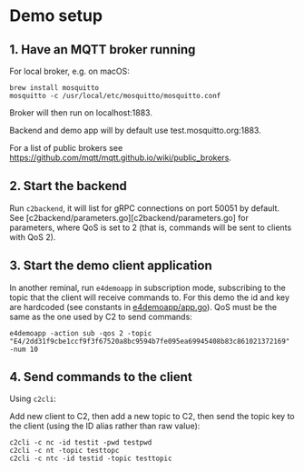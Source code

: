 # Demo setup


## 1. Have an MQTT broker running

For local broker, e.g. on macOS:

```
brew install mosquitto
mosquitto -c /usr/local/etc/mosquitto/mosquitto.conf
```

Broker will then run on localhost:1883.

Backend and demo app will by default use test.mosquitto.org:1883.

For a list of public brokers see https://github.com/mqtt/mqtt.github.io/wiki/public_brokers.

## 2. Start the backend

Run `c2backend`, it will list for gRPC connections on port 50051 by default. 
See [c2backend/parameters.go][c2backend/parameters.go] for parameters, where QoS is set to 2 (that is, commands will be sent to clients with QoS 2).


## 3. Start the demo client application

In another reminal, run `e4demoapp` in subscription mode, subscribing to the topic that the client will receive commands to.
For this demo the id and key are hardcoded (see constants in [e4demoapp/app.go](e4demoapp/app.go)).
QoS must be the same as the one used by C2 to send commands:

```
e4demoapp -action sub -qos 2 -topic "E4/2dd31f9cbe1ccf9f3f67520a8bc9594b7fe095ea69945408b83c861021372169" -num 10
```


## 4. Send commands to the client 

Using `c2cli`:

Add new client to C2, then add a new topic to C2, then send the topic key to the client (using the ID alias rather than raw value):

```
c2cli -c nc -id testit -pwd testpwd
c2cli -c nt -topic testtopc
c2cli -c ntc -id testid -topic testtopic
```
